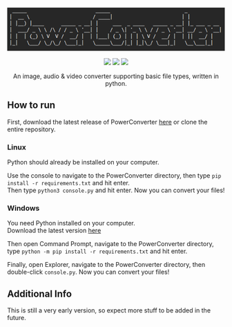 <p align="center">
  <img src="./logo.png">
</p>

<p align="center">
  <img src="https://img.shields.io/badge/Made%20with-Python-1f425f.svg?style=plastic&logo=python&color=3c7cae&labelColor=ffd841&logoColor=3c7cae">
  <img src="https://img.shields.io/badge/license-GPL-brightgreen.svg?style=plastic&logo=GNU&label=License">
  <img src="https://img.shields.io/badge/version-1.4.-blue.svg?style=plastic&logo=GitHub&color=ff5500&label=Version">
</p>

<p align="center">
An image, audio & video converter supporting basic file types, written in python.



## How to run

First, download the latest release of PowerConverter [here](https://github.com/kkb3st/PowerConverter/releases/) or clone the entire repository.

### Linux 
Python should already be installed on your computer. 

Use the console to navigate to the PowerConverter directory, then type `pip install -r requirements.txt` and hit enter. \
Then type `python3 console.py` and hit enter. Now you can convert your files!

### Windows
You need Python installed on your computer. \
Download the latest version [here](https://www.python.org/downloads/) 

Then open Command Prompt, navigate to the PowerConverter directory, type `python -m pip install -r requirements.txt` and hit enter. 

Finally, open Explorer, navigate to the PowerConverter directory, then double-click `console.py`. Now you can convert your files! 


## Additional Info
This is still a very early version, so expect more stuff to be added in the future.
